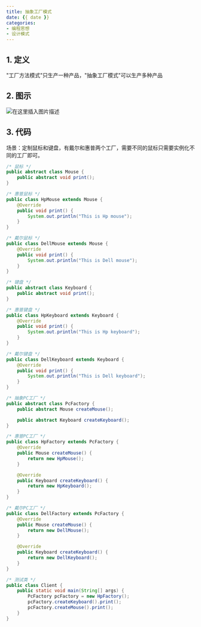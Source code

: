 ```yaml
---
title: 抽象工厂模式
date: {{ date }}
categories:
- 编程思想
- 设计模式
---
```


## 1. 定义

"工厂方法模式"只生产一种产品，"抽象工厂模式"可以生产多种产品

## 2. 图示

![在这里插入图片描述](https://img-blog.csdnimg.cn/20201221182905631.png?x-oss-process=image/watermark,type_ZmFuZ3poZW5naGVpdGk,shadow_10,text_aHR0cHM6Ly9ibG9nLmNzZG4ubmV0L3dlaXhpbl80MjEwMzAyNg==,size_16,color_FFFFFF,t_70)

## 3. 代码

场景：定制鼠标和键盘，有戴尔和惠普两个工厂，需要不同的鼠标只需要实例化不同的工厂即可。

```java
/* 鼠标 */
public abstract class Mouse {
    public abstract void print();
}

/* 惠普鼠标 */
public class HpMouse extends Mouse {
    @Override
    public void print() {
        System.out.println("This is Hp mouse");
    }
}

/* 戴尔鼠标 */
public class DellMouse extends Mouse {
    @Override
    public void print() {
        System.out.println("This is Dell mouse");
    }
}

/* 键盘 */
public abstract class Keyboard {
    public abstract void print();
}

/* 惠普键盘 */
public class HpKeyboard extends Keyboard {
    @Override
    public void print() {
        System.out.println("This is Hp keyboard");
    }
}

/* 戴尔键盘 */
public class DellKeyboard extends Keyboard {
    @Override
    public void print() {
        System.out.println("This is Dell keyboard");
    }
}
```

```java
/* 抽象PC工厂 */
public abstract class PcFactory {
    public abstract Mouse createMouse();

    public abstract Keyboard createKeyboard();
}

/* 惠普PC工厂 */
public class HpFactory extends PcFactory {
    @Override
    public Mouse createMouse() {
        return new HpMouse();
    }

    @Override
    public Keyboard createKeyboard() {
        return new HpKeyboard();
    }
}

/* 戴尔PC工厂 */
public class DellFactory extends PcFactory {
    @Override
    public Mouse createMouse() {
        return new DellMouse();
    }

    @Override
    public Keyboard createKeyboard() {
        return new DellKeyboard();
    }
}
```

```java
/* 测试类 */
public class Client {
    public static void main(String[] args) {
        PcFactory pcFactory = new HpFactory();
        pcFactory.createKeyboard().print();
        pcFactory.createMouse().print();
    }
}
```

